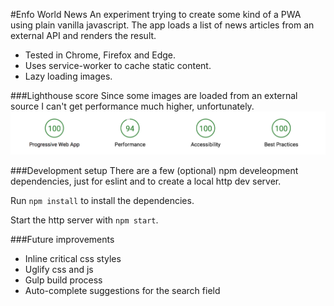 #Enfo World News
An experiment trying to create some kind of a PWA using plain vanilla javascript. The app loads a list of news articles
from an external API and renders the result.

* Tested in Chrome, Firefox and Edge.
* Uses service-worker to cache static content.
* Lazy loading images.

###Lighthouse score
Since some images are loaded from an external source I can't get performance much higher, unfortunately.  
![Light house score 100, 94, 100, 100](lighthouse_score.png "Light house score 100, 94, 100, 100")

###Development setup
There are a few (optional) npm develeopment dependencies, just for eslint and to create a local http dev server. 

Run `npm install` to install the dependencies.

Start the http server with `npm start`.

###Future improvements
* Inline critical css styles
* Uglify css and js
* Gulp build process
* Auto-complete suggestions for the search field